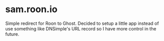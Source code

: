 # sam.roon.io

Simple redirect for Roon to Ghost. Decided to setup a little app instead of use something like DNSimple's URL record so I have more control in the future.
